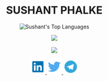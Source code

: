 
<h1 align="center">SUSHANT PHALKE</h1>

<p align="center">
    <img width="500"
        src="https://github-readme-stats.vercel.app/api/top-langs/?username=SushantPhalke&langs_count=10&layout=compact&theme=tokyonight" 
        alt="Sushant's Top Languages"
    />
</p>
<p align="center">
    <img width="500"
   src="https://github-readme-stats.vercel.app/api?username=sushantphalke&theme=dark&show_icons=true"/>
</p>
<p align="center">
    <img width="500"
   src="https://leetcard.jacoblin.cool/sushantphalke?ext=contest"/>
</p>
<p align="center">
    <a href="https://www.linkedin.com/in/sushantphalke/">
        <img src='img/linkedin.svg' alt='linkedin' height='40'>
    </a>
    <a href="https://twitter.com/Sushant57204067">
        <img src='img/twitter.svg' alt='twitter' height='40'>
    </a>
    <a href="https://telegram.me/sushantphalke">
        <img src='img/telegram.svg' alt='telegram' height='40'>
    </a>
</p>




<!-- 📊 **This Week I Spent My Time On:**
<!--START_SECTION:waka-->
<!--END_SECTION:waka-->

<!--
**SushantPhalke/sushantphalke** is a ✨ _special_ ✨ repository because its `README.md` (this file) appears on your GitHub profile.

Here are some ideas to get you started:

- 🔭 I’m currently working on ...
- 🌱 I’m currently learning ...
- 👯 I’m looking to collaborate on ...
- 🤔 I’m looking for help with ...
- 💬 Ask me about ...
- 📫 How to reach me: ...
- 😄 Pronouns: ...
- ⚡ Fun fact: ...
-->
